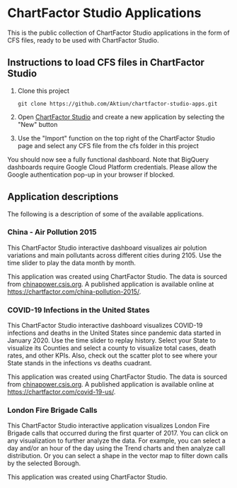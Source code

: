 # ChartFactor Studio Applications

This is the public collection of ChartFactor Studio applications in the form of CFS files, ready to be used with ChartFactor Studio.

## Instructions to load CFS files in ChartFactor Studio

1. Clone this project

    `git clone https://github.com/Aktiun/chartfactor-studio-apps.git`

2. Open [ChartFactor Studio](https://chartfactor.com/studio/) and create a new application by selecting the "New" button

3. Use the "Import" function on the top right of the ChartFactor Studio page and select any CFS file from the cfs folder in this project

You should now see a fully functional dashboard.  Note that BigQuery dashboards require Google Cloud Platform credentials.  Please allow the Google authentication pop-up in your browser if blocked.

## Application descriptions

The following is a description of some of the available applications.

### China - Air Pollution 2015

This ChartFactor Studio interactive dashboard visualizes air polution variations and main pollutants across different cities during 2105. Use the time slider to play the data month by month. 

This application was created using ChartFactor Studio. The data is sourced from [chinapower.csis.org](https://chinapower.csis.org/data/daily-air-pollution-statistics/). A published application is available online at https://chartfactor.com/china-pollution-2015/.

### COVID-19 Infections in the United States

This ChartFactor Studio interactive dashboard visualizes COVID-19 infections and deaths in the United States since pandemic data started in January 2020. Use the time slider to replay history. Select your State to visualize its Counties and select a county to visualize total cases, death rates, and other KPIs. Also, check out the scatter plot to see where your State stands in the infections vs deaths cuadrant.  

This application was created using ChartFactor Studio. The data is sourced from [chinapower.csis.org](https://chinapower.csis.org/data/daily-air-pollution-statistics/). A published application is available online at https://chartfactor.com/covid-19-us/. 

### London Fire Brigade Calls

This ChartFactor Studio interactive application visualizes London Fire Brigade calls that occurred during the first quarter of 2017. You can click on any visualization to further analyze the data. For example, you can select a day and/or an hour of the day using the Trend charts and then analyze call distribution. Or you can select a shape in the vector map to filter down calls by the selected Borough.

This application was created using ChartFactor Studio.